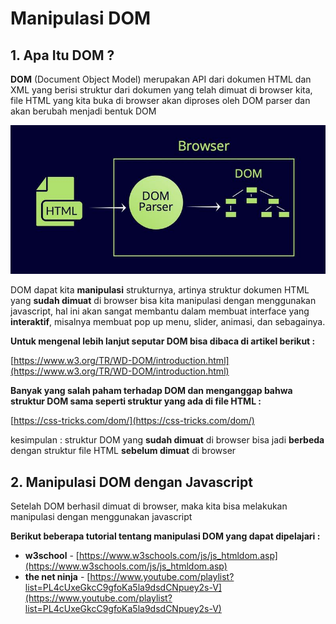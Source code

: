 # Manipulasi DOM



## 1. Apa Itu DOM ?

**DOM** (Document Object Model) merupakan API dari dokumen HTML dan XML yang berisi struktur dari dokumen yang telah dimuat di browser kita, file HTML yang kita buka di browser akan diproses oleh DOM parser dan akan berubah menjadi bentuk DOM

![dom-parser](dom-parser.jpg)

DOM dapat kita **manipulasi** strukturnya, artinya struktur dokumen HTML yang **sudah dimuat** di browser bisa kita manipulasi dengan menggunakan javascript, hal ini akan sangat membantu dalam membuat interface yang **interaktif**, misalnya membuat pop up menu, slider, animasi, dan sebagainya.



**Untuk mengenal lebih lanjut seputar DOM bisa dibaca di artikel berikut :**

[https://www.w3.org/TR/WD-DOM/introduction.html](https://www.w3.org/TR/WD-DOM/introduction.html)



**Banyak yang salah paham terhadap DOM dan menganggap bahwa struktur DOM sama seperti struktur yang ada di file HTML :**

[https://css-tricks.com/dom/](https://css-tricks.com/dom/)

kesimpulan : struktur DOM yang **sudah dimuat** di browser bisa jadi **berbeda** dengan struktur file HTML **sebelum dimuat** di browser



## 2. Manipulasi DOM dengan Javascript

Setelah DOM berhasil dimuat di browser, maka kita bisa melakukan manipulasi dengan menggunakan javascript

**Berikut beberapa tutorial tentang manipulasi DOM yang dapat dipelajari :**

- **w3school** - [https://www.w3schools.com/js/js_htmldom.asp](https://www.w3schools.com/js/js_htmldom.asp)
- **the net ninja** - [https://www.youtube.com/playlist?list=PL4cUxeGkcC9gfoKa5la9dsdCNpuey2s-V](https://www.youtube.com/playlist?list=PL4cUxeGkcC9gfoKa5la9dsdCNpuey2s-V)

